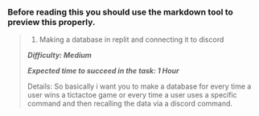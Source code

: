### Before reading this you should use the markdown tool to preview this properly.
>1. Making a database in replit and connecting it to discord
>
> ***Difficulty: Medium***
>
> ***Expected time to succeed in the task: 1 Hour***
>
> Details: So basically i want you to make a database for every time a user wins a tictactoe game or every time a user uses a specific command and then recalling the data via a discord command.